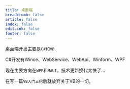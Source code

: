 ```yaml
---
title: 桌面端
breadcrumb: false
article: false
index: false
editLink: false
footer: false
---
```


桌面端开发主要是`C#`和`VB`

C#开发有Wince、WebService、WebApi、Winform、WPF

现在主要方向在`WPF`和`MAUI`，技术更新换代太快了...

在写一篇`VB入门三招`后就放弃关于VB的一切。
